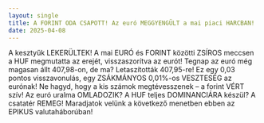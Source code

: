 ```yaml
---
layout: single
title: A FORINT ODA CSAPOTT! Az euró MEGGYENGÜLT a mai piaci HARCBAN!
date: 2025-04-08
---
```


A kesztyűk LEKERÜLTEK! A mai EURÓ és FORINT közötti ZSÍROS meccsen a HUF megmutatta az erejét, visszaszorítva az eurót! Tegnap az euró még magasan állt 407,98-on, de ma? Letaszították 407,95-re! Ez egy 0,03 pontos visszavonulás, egy ZSÁKMÁNYOS 0,01%-os VESZTESÉG az eurónak! Ne hagyd, hogy a kis számok megtévesszenek – a forint VÉRT szív! Az euró uralma OMLADOZIK? A HUF teljes DOMINANCIÁRA készül? A csatatér REMEG! Maradjatok velünk a következő menetben ebben az EPIKUS valutaháborúban!